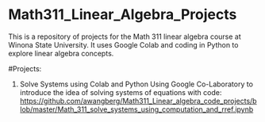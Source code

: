 # Math311_Linear_Algebra_Projects

This is a repository of projects for the Math 311 linear algebra course at Winona State University.  It uses Google Colab and coding in Python to explore linear algebra concepts.

#Projects:

1.  Solve Systems using Colab and Python
Using Google Co-Laboratory to introduce the idea of solving systems of equations with code:
https://github.com/awangberg/Math311_Linear_algebra_code_projects/blob/master/Math_311_solve_systems_using_computation_and_rref.ipynb
